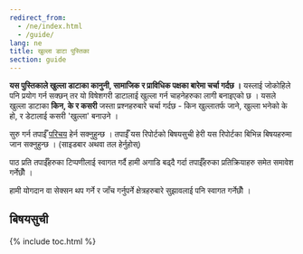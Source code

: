 ```yaml
---
redirect_from:
  - /ne/index.html
  - /guide/
lang: ne
title: खुल्ला डाटा पुस्तिका
section: guide
---
```

**यस पुस्तिकाले खुल्ला डाटाका कानुनी, सामाजिक र प्राविधिक पक्षका बारेमा चर्चा गर्दछ ।** यस्लाई जोकोहिले पनि प्रयोग गर्न सक्छन् तर यो विषेशगरी डाटालाई खुल्ला गर्न चाहनेहरुका लागी बनाइएको छ । यसले खुल्ला डाटाका **किन, के र कसरी** जस्ता प्रश्नहरुबारे चर्चा गर्दछ - किन खुल्लातर्फ जाने, खुल्ला भनेको के हो, र डेटालाई कसरी 'खुल्ला' बनाउने ।

सुरु गर्न तपाईँ [परिचय](/introduction) हेर्न सक्नुहुन्छ । तपाईँ यस रिपोर्टको बिषयसुची हेरी यस रिपोर्टका बिभिन्न बिषयहरुमा जान सक्नुहुन्छ । (साइडबार अथवा तल हेर्नुहोस्)

पाठ प्रति तपाईँहरुका टिप्पणीलाई स्वागत गर्दै हामी अगाडि बढ्दै गर्दा तपाईँहरुका प्रतिक्रियाहरु समेत समावेश गर्नेछौँ ।

हामी योगदान वा सेक्सन थप गर्ने र जाँच गर्नुपर्ने क्षेत्रहरुबारे सुझावलाई पनि स्वागत गर्नेछौँ ।

## बिषयसुची

{% include toc.html %}
